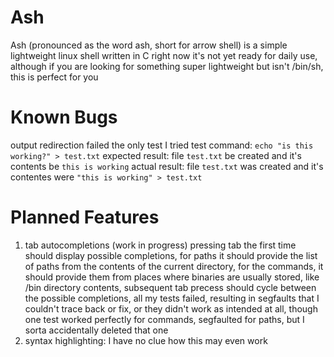 # Ash
Ash (pronounced as the word ash, short for arrow shell) is a simple lightweight linux shell written in C
right now it's not yet ready for daily use, although if you are looking for something super lightweight but isn't /bin/sh, this is perfect for you

# Known Bugs
output redirection failed the only test I tried
  test command: `echo "is this working?" > test.txt`
  expected result: file `test.txt` be created and it's contents be `this is working`
  actual result: file `test.txt` was created and it's contentes were `"this is working" > test.txt`

# Planned Features
1. tab autocompletions (work in progress)
   pressing tab the first time should display possible completions, for paths it should provide the list of paths from the contents of the current directory, for the commands, it should provide them from places where binaries are usually stored, like /bin directory contents, subsequent tab precess should cycle between the possible completions, all my tests failed, resulting in segfaults that I couldn't trace back or fix, or they didn't work as intended at all, though one test worked perfectly for commands, segfaulted for paths, but I sorta accidentally deleted that one
2. syntax highlighting:
   I have no clue how this may even work
